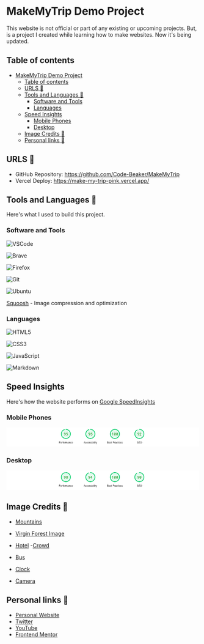 # MakeMyTrip Demo Project

This website is not official or part of any existing or upcoming projects. But, is a project I created while learning how to make websites. Now it's being updated.

## Table of contents

- [MakeMyTrip Demo Project](#makemytrip-demo-project)
  - [Table of contents](#table-of-contents)
  - [URLS 🔗](#urls-)
  - [Tools and Languages 🔨](#tools-and-languages-)
    - [Software and Tools](#software-and-tools)
    - [Languages](#languages)
  - [Speed Insights](#speed-insights)
    - [Mobile Phones](#mobile-phones)
    - [Desktop](#desktop)
  - [Image Credits 👱](#image-credits-)
  - [Personal links 🔗](#personal-links-)

## URLS 🔗

- GitHub Repository: https://github.com/Code-Beaker/MakeMyTrip
- Vercel Deploy: https://make-my-trip-pink.vercel.app/

## Tools and Languages 🔨

Here's what I used to build this project.

### Software and Tools

![VSCode](https://img.shields.io/badge/Visual%20Studio%20Code-007ACC.svg?style=for-the-badge&logo=Visual-Studio-Code&logoColor=white)

![Brave](https://img.shields.io/badge/Brave-FB542B.svg?style=for-the-badge&logo=Brave&logoColor=white)

![Firefox](https://img.shields.io/badge/Firefox%20Browser-FF7139.svg?style=for-the-badge&logo=Firefox-Browser&logoColor=white)

![Git](https://img.shields.io/badge/git-%23F05033.svg?style=for-the-badge&logo=git&logoColor=white)

![Ubuntu](https://img.shields.io/badge/Ubuntu-E95420?style=for-the-badge&logo=ubuntu&logoColor=white)

[Squoosh](https://squoosh.app/) - Image compression and optimization

### Languages

![HTML5](https://img.shields.io/badge/html5-%23E34F26.svg?style=for-the-badge&logo=html5&logoColor=white)

![CSS3](https://img.shields.io/badge/css3-%231572B6.svg?style=for-the-badge&logo=css3&logoColor=white)

![JavaScript](https://img.shields.io/badge/javascript-%23323330.svg?style=for-the-badge&logo=javascript&logoColor=%23F7DF1E)

![Markdown](https://img.shields.io/badge/markdown-%23000000.svg?style=for-the-badge&logo=markdown&logoColor=white)

## Speed Insights

Here's how the website performs on [Google SpeedInsights](https://pagespeed.web.dev/)

### Mobile Phones

![Performance on Mobile](image-1.png)

### Desktop

![Performance on Desktop](image.png)

## Image Credits 👱

- [Mountains](https://unsplash.com/@jeremybishop?utm_content=creditCopyText&utm_medium=referral&utm_source=unsplash)

- [Virgin Forest Image](https://unsplash.com/@danroizer?utm_content=creditCopyText&utm_medium=referral&utm_source=unsplash)
- [Hotel](https://unsplash.com/@bilderboken?utm_content=creditCopyText&utm_medium=referral&utm_source=unsplash) -[Crowd](https://unsplash.com/@omarlopez1?utm_content=creditCopyText&utm_medium=referral&utm_source=unsplash)
- [Bus](https://unsplash.com/@jonathanborba?utm_content=creditCopyText&utm_medium=referral&utm_source=unsplash)
- [Clock](https://unsplash.com/@srosinger3997?utm_content=creditCopyText&utm_medium=referral&utm_source=unsplash)
- [Camera](https://unsplash.com/@sharegrid)

## Personal links 🔗

- [Personal Website](https://tharun-web.netlify.app)
- [Twitter](https://twitter.com/@iamtharunraj)
- [YouTube](https://youtube.com/@iamtharunraj)
- [Frontend Mentor](https://www.frontendmentor.io/profile/Code-Beaker)
